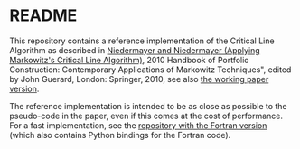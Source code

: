 # README #

This repository contains a reference implementation of the Critical Line Algorithm as described in [Niedermayer and Niedermayer (Applying Markowitz's Critical Line Algorithm)](http://www.springer.com/business+%26+management/finance/book/978-0-387-77438-1), 2010
Handbook of Portfolio Construction: Contemporary Applications of
Markowitz Techniques", edited by John Guerard, London: Springer, 2010, see also [the working paper version](http://www.vwl.unibe.ch/papers/dp/dp0701.pdf).

The reference implementation is intended to be as close as possible to the pseudo-code in the paper, even if this comes at the cost of performance.
For a fast implementation, see the [repository with the Fortran version](https://bitbucket.org/afniedermayer/fast_critical_line_algorithm) (which also
contains Python bindings for the Fortran code).
